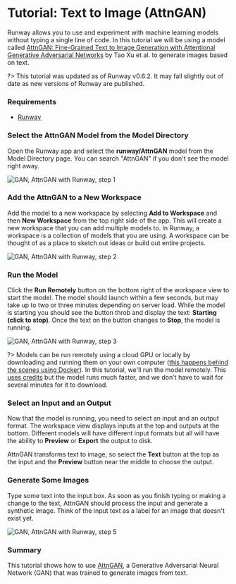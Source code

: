 # Tutorial: Text to Image (AttnGAN)

Runway allows you to use and experiment with machine learning models without typing a single line of code. In this tutorial we will be using a model called [AttnGAN: Fine-Grained Text to Image Generation with Attentional Generative Adversarial Networks](https://github.com/taoxugit/AttnGAN/) by Tao Xu et al. to generate images based on text.

?> This tutorial was updated as of Runway v0.6.2. It may fall slightly out of date as new versions of Runway are published.

### Requirements
- [Runway](https://runwayml.com/)

### Select the AttnGAN Model from the Model Directory

Open the Runway app and select the **runway/AttnGAN** model from the Model Directory page. You can search "AttnGAN" if you don't see the model right away.

![GAN, AttnGAN with Runway, step 1](assets/images/tutorials/tutorial_t2i/01_model.jpg)

### Add the AttnGAN to a New Workspace

Add the model to a new workspace by selecting **Add to Workspace** and then **New Workspace** from the top right side of the app. This will create a new workspace that you can add multiple models to. In Runway, a workspace is a collection of models that you are using. A workspace can be thought of as a place to sketch out ideas or build out entire projects.

![GAN, AttnGAN with Runway, step 2](assets/images/tutorials/tutorial_t2i/02_select.jpg)

### Run the Model

Click the **Run Remotely** button on the bottom right of the workspace view to start the model. The model should launch within a few seconds, but may take up to two or three minutes depending on server load. While the model is starting you should see the button throb and display the text: **Starting (click to stop)**. Once the text on the button changes to **Stop**, the model is running.

![GAN, AttnGAN with Runway, step 3](assets/images/tutorials/tutorial_t2i/attn01.jpg)

?> Models can be run remotely using a cloud GPU or locally by downloading and running them on your own computer ([this happens behind the scenes using Docker](how-to/run-models-locally.md)). In this tutorial, we'll run the model remotely. This [uses credits](https://support.runwayml.com/credits-and-plans/how-much-does-runway-cost) but the model runs much faster, and we don't have to wait for several minutes for it to download.

### Select an Input and an Output

Now that the model is running, you need to select an input and an output format. The workspace view displays inputs at the top and outputs at the bottom. Different models will have different input formats but all will have the ability to **Preview** or **Export** the output to disk.

AttnGAN transforms text to image, so select the **Text** button at the top as the input and the **Preview** button near the middle to choose the output.

### Generate Some Images

Type some text into the input box. As soon as you finish typing or making a change to the text, AttnGAN should process the input and generate a synthetic image. Think of the input text as a label for an image that doesn't exist yet.

![GAN, AttnGAN with Runway, step 5](assets/images/tutorials/tutorial_t2i/attn02.jpg)

### Summary

This tutorial shows how to use [AttnGAN](https://github.com/taoxugit/AttnGAN/), a Generative Adversarial Neural Network (GAN) that was trained to generate images from text.
